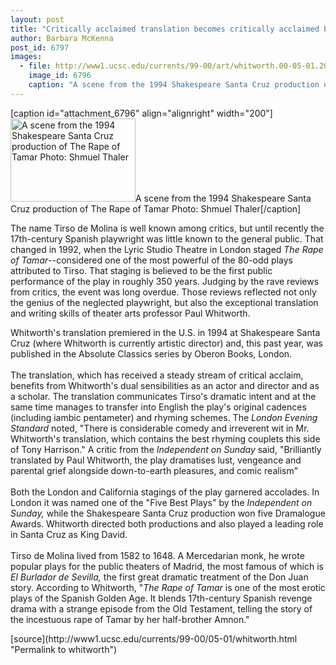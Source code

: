 ```yaml
---
layout: post
title: "Critically acclaimed translation becomes critically acclaimed book"
author: Barbara McKenna
post_id: 6797
images:
  - file: http://www1.ucsc.edu/currents/99-00/art/whitworth.00-05-01.200.jpg
    image_id: 6796
    caption: "A scene from the 1994 Shakespeare Santa Cruz production of The Rape of Tamar Photo: Shmuel Thaler"
---
```


[caption id="attachment_6796" align="alignright" width="200"]<a href="http://localhost/mysite/wp-content/uploads/2000/05/whitworth.00-05-01.200.jpg"><img class="size-full wp-image-6796" src="http://localhost/mysite/wp-content/uploads/2000/05/whitworth.00-05-01.200.jpg" alt="A scene from the 1994 Shakespeare Santa Cruz production of The Rape of Tamar Photo: Shmuel Thaler" width="200" height="133" /></a>A scene from the 1994 Shakespeare Santa Cruz production of The Rape of Tamar Photo: Shmuel Thaler[/caption]
<p>
  The name Tirso de Molina is well known among critics, but until recently the 17th-century Spanish playwright was little known to the general public. That changed in 1992, when the Lyric Studio Theatre in London staged <i>The Rape of Tamar</i>--considered one of the most powerful of the 80-odd plays attributed to Tirso. That staging is believed to be the first public performance of the play in roughly 350 years. Judging by the rave reviews from critics, the event was long overdue. Those reviews reflected not only the genius of the neglected playwright, but also the exceptional translation and writing skills of theater arts professor Paul Whitworth.
</p>Whitworth's translation premiered in the U.S. in 1994 at Shakespeare Santa Cruz (where Whitworth is currently artistic director) and, this past year, was published in the Absolute Classics series by Oberon Books, London.<br>
<br>
The translation, which has received a steady stream of critical acclaim, benefits from Whitworth's dual sensibilities as an actor and director and as a scholar. The translation communicates Tirso's dramatic intent and at the same time manages to transfer into English the play's original cadences (including iambic pentameter) and rhyming schemes. The <i>London Evening Standard</i> noted, "There is considerable comedy and irreverent wit in Mr. Whitworth's translation, which contains the best rhyming couplets this side of Tony Harrison." A critic from the <i>Independent on Sunday</i> said, "Brilliantly translated by Paul Whitworth, the play dramatises lust, vengeance and parental grief alongside down-to-earth pleasures, and comic realism"<br>
<br>
Both the London and California stagings of the play garnered accolades. In London it was named one of the "Five Best Plays" by the <i>Independent on Sunday,</i> while the Shakespeare Santa Cruz production won five Dramalogue Awards. Whitworth directed both productions and also played a leading role in Santa Cruz as King David.<br>
<br>
Tirso de Molina lived from 1582 to 1648. A Mercedarian monk, he wrote popular plays for the public theaters of Madrid, the most famous of which is <i>El Burlador de Sevilla,</i> the first great dramatic treatment of the Don Juan story. According to Whitworth, "<i>The Rape of Tamar</i> is one of the most erotic plays of the Spanish Golden Age. It blends 17th-century Spanish revenge drama with a strange episode from the Old Testament, telling the story of the incestuous rape of Tamar by her half-brother Amnon."
<p>

</p>
[source](http://www1.ucsc.edu/currents/99-00/05-01/whitworth.html "Permalink to whitworth")

